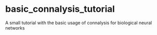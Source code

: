 # basic_connalysis_tutorial
A small tutorial with the basic usage of connalysis for biological neural networks
